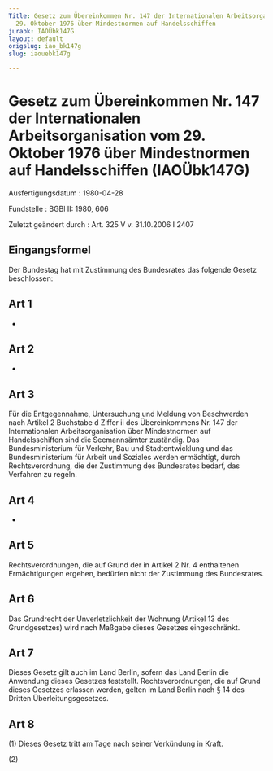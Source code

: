 ```yaml
---
Title: Gesetz zum Übereinkommen Nr. 147 der Internationalen Arbeitsorganisation vom
  29. Oktober 1976 über Mindestnormen auf Handelsschiffen
jurabk: IAOÜbk147G
layout: default
origslug: iao_bk147g
slug: iaouebk147g

---
```


# Gesetz zum Übereinkommen Nr. 147 der Internationalen Arbeitsorganisation vom 29. Oktober 1976 über Mindestnormen auf Handelsschiffen (IAOÜbk147G)

Ausfertigungsdatum
:   1980-04-28

Fundstelle
:   BGBl II: 1980, 606

Zuletzt geändert durch
:   Art. 325 V v. 31.10.2006 I 2407


## Eingangsformel

Der Bundestag hat mit Zustimmung des Bundesrates das folgende Gesetz
beschlossen:


## Art 1

-


## Art 2

-


## Art 3

Für die Entgegennahme, Untersuchung und Meldung von Beschwerden nach
Artikel 2 Buchstabe d Ziffer ii des Übereinkommens Nr. 147 der
Internationalen Arbeitsorganisation über Mindestnormen auf
Handelsschiffen sind die Seemannsämter zuständig. Das
Bundesministerium für Verkehr, Bau und Stadtentwicklung und das
Bundesministerium für Arbeit und Soziales werden ermächtigt, durch
Rechtsverordnung, die der Zustimmung des Bundesrates bedarf, das
Verfahren zu regeln.


## Art 4

-


## Art 5

Rechtsverordnungen, die auf Grund der in Artikel 2 Nr. 4 enthaltenen
Ermächtigungen ergehen, bedürfen nicht der Zustimmung des Bundesrates.


## Art 6

Das Grundrecht der Unverletzlichkeit der Wohnung (Artikel 13 des
Grundgesetzes) wird nach Maßgabe dieses Gesetzes eingeschränkt.


## Art 7

Dieses Gesetz gilt auch im Land Berlin, sofern das Land Berlin die
Anwendung dieses Gesetzes feststellt. Rechtsverordnungen, die auf
Grund dieses Gesetzes erlassen werden, gelten im Land Berlin nach § 14
des Dritten Überleitungsgesetzes.


## Art 8

(1) Dieses Gesetz tritt am Tage nach seiner Verkündung in Kraft.

(2)

